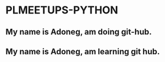 # PLMEETUPS-PYTHON
## My name is Adoneg, am doing git-hub.
## My name is Adoneg, am learning git hub.